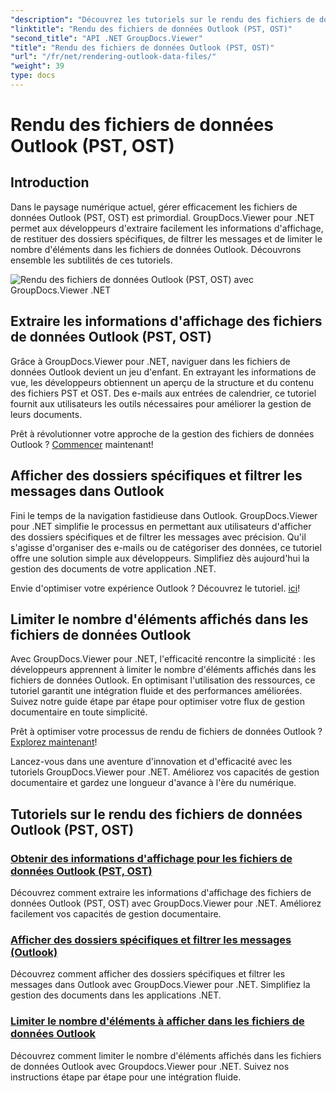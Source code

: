 ```yaml
---
"description": "Découvrez les tutoriels sur le rendu des fichiers de données Outlook (PST, OST) avec GroupDocs.Viewer pour .NET. Découvrez des techniques efficaces de gestion de documents en toute simplicité."
"linktitle": "Rendu des fichiers de données Outlook (PST, OST)"
"second_title": "API .NET GroupDocs.Viewer"
"title": "Rendu des fichiers de données Outlook (PST, OST)"
"url": "/fr/net/rendering-outlook-data-files/"
"weight": 39
type: docs
---
```

# Rendu des fichiers de données Outlook (PST, OST)

## Introduction

Dans le paysage numérique actuel, gérer efficacement les fichiers de données Outlook (PST, OST) est primordial. GroupDocs.Viewer pour .NET permet aux développeurs d'extraire facilement les informations d'affichage, de restituer des dossiers spécifiques, de filtrer les messages et de limiter le nombre d'éléments dans les fichiers de données Outlook. Découvrons ensemble les subtilités de ces tutoriels.

![Rendu des fichiers de données Outlook (PST, OST) avec GroupDocs.Viewer .NET](/viewer/rendering-outlook-data-files/image.png)

## Extraire les informations d'affichage des fichiers de données Outlook (PST, OST)
Grâce à GroupDocs.Viewer pour .NET, naviguer dans les fichiers de données Outlook devient un jeu d'enfant. En extrayant les informations de vue, les développeurs obtiennent un aperçu de la structure et du contenu des fichiers PST et OST. Des e-mails aux entrées de calendrier, ce tutoriel fournit aux utilisateurs les outils nécessaires pour améliorer la gestion de leurs documents. 

Prêt à révolutionner votre approche de la gestion des fichiers de données Outlook ? [Commencer](./get-view-info-outlook-data-file/) maintenant!

## Afficher des dossiers spécifiques et filtrer les messages dans Outlook
Fini le temps de la navigation fastidieuse dans Outlook. GroupDocs.Viewer pour .NET simplifie le processus en permettant aux utilisateurs d'afficher des dossiers spécifiques et de filtrer les messages avec précision. Qu'il s'agisse d'organiser des e-mails ou de catégoriser des données, ce tutoriel offre une solution simple aux développeurs. Simplifiez dès aujourd'hui la gestion des documents de votre application .NET.

Envie d'optimiser votre expérience Outlook ? Découvrez le tutoriel. [ici](./render-specific-folders-and-filter-messages-outlook/)!

## Limiter le nombre d'éléments affichés dans les fichiers de données Outlook
Avec GroupDocs.Viewer pour .NET, l'efficacité rencontre la simplicité : les développeurs apprennent à limiter le nombre d'éléments affichés dans les fichiers de données Outlook. En optimisant l'utilisation des ressources, ce tutoriel garantit une intégration fluide et des performances améliorées. Suivez notre guide étape par étape pour optimiser votre flux de gestion documentaire en toute simplicité.

Prêt à optimiser votre processus de rendu de fichiers de données Outlook ? [Explorez maintenant](./limit-items-to-render-outlook-data-files/)!

Lancez-vous dans une aventure d'innovation et d'efficacité avec les tutoriels GroupDocs.Viewer pour .NET. Améliorez vos capacités de gestion documentaire et gardez une longueur d'avance à l'ère du numérique.
## Tutoriels sur le rendu des fichiers de données Outlook (PST, OST)
### [Obtenir des informations d'affichage pour les fichiers de données Outlook (PST, OST)](./get-view-info-outlook-data-file/)
Découvrez comment extraire les informations d'affichage des fichiers de données Outlook (PST, OST) avec GroupDocs.Viewer pour .NET. Améliorez facilement vos capacités de gestion documentaire.
### [Afficher des dossiers spécifiques et filtrer les messages (Outlook)](./render-specific-folders-and-filter-messages-outlook/)
Découvrez comment afficher des dossiers spécifiques et filtrer les messages dans Outlook avec GroupDocs.Viewer pour .NET. Simplifiez la gestion des documents dans les applications .NET.
### [Limiter le nombre d'éléments à afficher dans les fichiers de données Outlook](./limit-items-to-render-outlook-data-files/)
Découvrez comment limiter le nombre d'éléments affichés dans les fichiers de données Outlook avec Groupdocs.Viewer pour .NET. Suivez nos instructions étape par étape pour une intégration fluide.